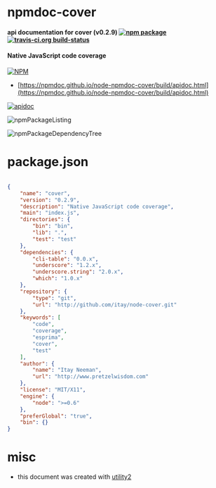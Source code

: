 # npmdoc-cover

#### api documentation for  cover (v0.2.9)  [![npm package](https://img.shields.io/npm/v/npmdoc-cover.svg?style=flat-square)](https://www.npmjs.org/package/npmdoc-cover) [![travis-ci.org build-status](https://api.travis-ci.org/npmdoc/node-npmdoc-cover.svg)](https://travis-ci.org/npmdoc/node-npmdoc-cover)

#### Native JavaScript code coverage

[![NPM](https://nodei.co/npm/cover.png?downloads=true&downloadRank=true&stars=true)](https://www.npmjs.com/package/cover)

- [https://npmdoc.github.io/node-npmdoc-cover/build/apidoc.html](https://npmdoc.github.io/node-npmdoc-cover/build/apidoc.html)

[![apidoc](https://npmdoc.github.io/node-npmdoc-cover/build/screenCapture.buildCi.browser.%252Ftmp%252Fbuild%252Fapidoc.html.png)](https://npmdoc.github.io/node-npmdoc-cover/build/apidoc.html)

![npmPackageListing](https://npmdoc.github.io/node-npmdoc-cover/build/screenCapture.npmPackageListing.svg)

![npmPackageDependencyTree](https://npmdoc.github.io/node-npmdoc-cover/build/screenCapture.npmPackageDependencyTree.svg)



# package.json

```json

{
    "name": "cover",
    "version": "0.2.9",
    "description": "Native JavaScript code coverage",
    "main": "index.js",
    "directories": {
        "bin": "bin",
        "lib": ".",
        "test": "test"
    },
    "dependencies": {
        "cli-table": "0.0.x",
        "underscore": "1.2.x",
        "underscore.string": "2.0.x",
        "which": "1.0.x"
    },
    "repository": {
        "type": "git",
        "url": "http://github.com/itay/node-cover.git"
    },
    "keywords": [
        "code",
        "coverage",
        "esprima",
        "cover",
        "test"
    ],
    "author": {
        "name": "Itay Neeman",
        "url": "http://www.pretzelwisdom.com"
    },
    "license": "MIT/X11",
    "engine": {
        "node": ">=0.6"
    },
    "preferGlobal": "true",
    "bin": {}
}
```



# misc
- this document was created with [utility2](https://github.com/kaizhu256/node-utility2)
